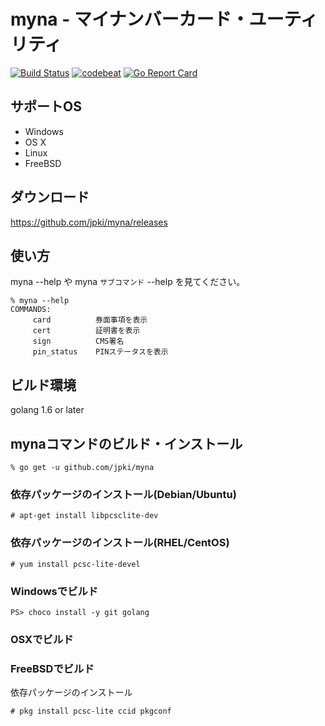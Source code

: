 myna - マイナンバーカード・ユーティリティ
==============================================

[![Build Status](https://travis-ci.org/jpki/myna.svg?branch=master)](https://travis-ci.org/jpki/myna)
[![codebeat](https://codebeat.co/badges/0bbab46f-5683-4848-92e7-eed36e660b0f)](https://codebeat.co/projects/github-com-jpki-myna-master)
[![Go Report Card](https://goreportcard.com/badge/jpki/myna)](https://goreportcard.com/report/jpki/myna)

## サポートOS

- Windows
- OS X
- Linux
- FreeBSD
## ダウンロード

<https://github.com/jpki/myna/releases>

## 使い方

myna --help や myna `サブコマンド` --help を見てください。

~~~
% myna --help
COMMANDS:
     card          券面事項を表示
     cert          証明書を表示
     sign          CMS署名
     pin_status    PINステータスを表示
~~~

## ビルド環境

golang 1.6 or later

## mynaコマンドのビルド・インストール

~~~
% go get -u github.com/jpki/myna
~~~

### 依存パッケージのインストール(Debian/Ubuntu)

~~~
# apt-get install libpcsclite-dev
~~~

### 依存パッケージのインストール(RHEL/CentOS)

~~~
# yum install pcsc-lite-devel
~~~

### Windowsでビルド

~~~
PS> choco install -y git golang
~~~

### OSXでビルド

### FreeBSDでビルド

依存パッケージのインストール

~~~
# pkg install pcsc-lite ccid pkgconf
~~~
